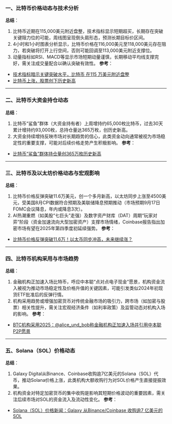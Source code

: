 ### 一、比特币价格动态与技术分析
**总结**：
1. 比特币近期在115,000美元附近盘整，技术指标显示短期超买，长期存在突破关键阻力位的可能，周线图呈现倒头肩形态，预测长期目标价区间。
2. 4小时和1小时图表分析显示，比特币价格在116,000美元至118,000美元存在阻力，若突破将打开上行空间，否则可能回调至113,000美元附近支撑位。
3. 动量指标如RSI、MACD等显示市场短期动量谨慎，长期移动平均线支撑完好，需关注成交量配合以确认突破有效性。
**参考**：
- [技术指标暗示关键突破水平，比特币 在115 万美元附近盘整](https://financefeeds.com/zh-CN/%E6%AF%94%E7%89%B9%E5%B8%81%E5%9C%A8-115-%E9%99%84%E8%BF%91%E7%9B%98%E6%95%B4%EF%BC%8C%E6%8A%80%E6%9C%AF%E6%8C%87%E6%A0%87%E6%9A%97%E7%A4%BA%E5%85%B3%E9%94%AE%E7%AA%81%E7%A0%B4%E6%B0%B4%E5%B9%B3/)
- [比特币上涨，股票创下历史新高](https://news.bitcoin.com/zh/bi-te-bi-shang-zhang-gu-piao-chuang-xia-li-shi-xin-gao/)

---

### 二、比特币大资金持仓动态
**总结**：
1. 比特币“鲨鱼”群体（大资金持有者）上周增持约65,000枚比特币，过去30天累计增持约93,000枚，总持仓量达365万枚，创历史新高。
2. 大资金持续增持反映市场对长期趋势的信心，此类资金动向通常被视为市场稳定性的重要支撑，可能对后续价格走势产生积极影响。
**参考**：
- [比特币“鲨鱼”群体持仓量创365万枚历史新高](https://www.binance.com/cn/square/post/29588094722217)

---

### 三、比特币及以太坊价格动态与宏观影响
**总结**：
1. 比特币价格反弹突破11.6万美元，创一个多月新高，以太坊同步上涨至4500美元，受美国8月CPI数据符合预期及美联储降息预期推动（市场预期9月17日FOMC会议降息，年内或降息3次）。
2. AI热潮重燃（如美股“七巨头”走强）及数字资产财库（DAT）周期“玩家对弈”阶段（资金加速流向大型加密资产）支撑市场情绪，Coinbase报告指出加密市场有望在2025年第四季度初延续强势。
**参考**：
- [比特币价格反弹突破11.6万！以太币同步冲高，未来继续涨？](https://cn.investing.com/news/cryptocurrency-news/article-2982735)

---

### 四、比特币机构采用与市场趋势
**总结**：
1. 金融机构正加速入场比特币，呼应中本聪“点对点电子现金”愿景，机构资金流入被视为推动市场稳定性及价格升值的关键因素，可能引发类似2024年初现货ETF批准后的反弹行情。
2. 机构采用趋势或增强加密货币对传统金融市场的吸引力，跨市场（如加密与股票）相关性提升，需关注宏观经济条件（如利率政策）及监管动态对机构入场的影响。
**参考**：
- [BTC机构采用2025：@alice_und_bob称金融机构正加速入场并引用中本聪P2P愿景](https://blockchain.news/zh/flashnews/btc-institutional-adoption-2025-alice-und-bob-highlights-financial-institutions-onboarding-and-cites-satoshi-s-peer-to-peer-vision-zh)

---

### 五、Solana（SOL）价格动态
**总结**：
1. Galaxy Digital从Binance、Coinbase收购逾7亿美元的Solana（SOL）代币，推动Solana价格上涨，此类机构大额收购行为对SOL价格产生直接提振效果。
2. 机构资金对特定加密货币的集中收购是影响其短期价格波动的重要因素，需关注后续市场对SOL的资金流入及流动性变化。
**参考**：
- [Solana（SOL）价格新闻：Galaxy 从Binance/Coinbase 收购逾7 亿美元的SOL](https://www.coindesk.com/zh/markets/2025/09/12/solana-surges-as-galaxy-scoops-up-over-usd700m-tokens-from-exchanges)